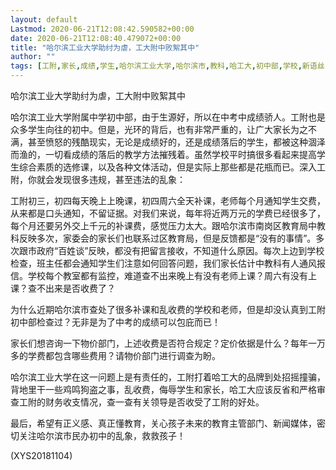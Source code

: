 ```yaml
---
layout: default
Lastmod: 2020-06-21T12:08:42.590582+00:00
date: 2020-06-21T12:08:40.479072+00:00
title: "哈尔滨工业大学助纣为虐，工大附中败絮其中"
author: ""
tags: [工附,家长,成绩,学生,哈尔滨工业大学,哈尔滨市,教科,哈工大,初中部,学校,新语丝]
---
```


哈尔滨工业大学助纣为虐，工大附中败絮其中

哈尔滨工业大学附属中学初中部，由于生源好，所以在中考中成绩骄人。工附也是众多学生向往的初中。但是，光环的背后，也有非常严重的，让广大家长为之不满，甚至愤怒的残酷现实，无论是成绩好的，还是成绩落后的学生，都被这种涸泽而渔的，一切看成绩的落后的教学方法摧残着。虽然学校平时搞很多看起来提高学生综合素质的选修课，以及各种文体活动，但是实际上那些都是花瓶而已。深入工附，你就会发现很多违规，甚至违法的乱象：

工附初三，初四每天晚上上晚课，初四周六全天补课，老师每个月通知学生交费，从来都是口头通知，不留证据。对我们来说，每年将近两万元的学费已经很多了，每个月还要另外交上千元的补课费，感觉压力太大。跟哈尔滨市南岗区教育局中教科反映多次，家委会的家长们也联系过区教育局，但是反馈都是“没有的事情”。多次跟市政府“百姓谈”反映，都没有把留言接收，不知道什么原因。每次上边到学校检查，班主任都会通知学生们注意如何回答问题，我们家长估计中教科有人通风报信。学校每个教室都有监控，难道查不出来晚上有没有老师上课？周六有没有上课？查不出来是否收费了？

为什么近期哈尔滨市查处了很多补课和乱收费的学校和老师，但是却没认真到工附初中部检查过？无非是为了中考的成绩可以包庇而已！

家长们想咨询一下物价部门，上述收费是否符合规定？定价依据是什么？每年一万多的学费都包含哪些费用？请物价部门进行调查为盼。

哈尔滨工业大学在这一问题上是有责任的，工附打着哈工大的品牌到处招摇撞骗，背地里干一些鸡鸣狗盗之事，乱收费，侮辱学生和家长，哈工大应该反省和严格审查工附的财务收支情况，查一查有关领导是否收受了工附的好处。

最后，希望有正义感、真正懂教育，关心孩子未来的教育主管部门、新闻媒体，密切关注哈尔滨市民办初中的乱象，救救孩子！

(XYS20181104)

